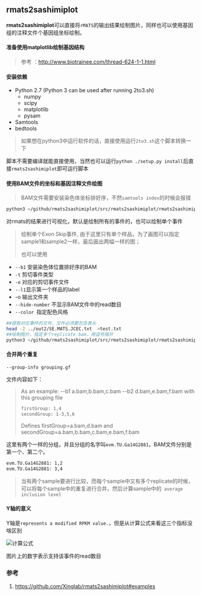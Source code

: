 ## rmats2sashimiplot

**rmats2sashimiplot**可以直接将`rMATS`的输出结果绘制图片，同样也可以使用基因组的注释文件个基因组坐标绘制。

#### 准备使用matplotlib绘制基因结构

> 参考 ：http://www.biotrainee.com/thread-624-1-1.html

#### 安装依赖

- Python 2.7 (Python 3 can be used after running 2to3.sh)
  - numpy
  - scipy
  - matplotlib
  - pysam
- Samtools
- bedtools

> 如果想在python3中运行软件的话，直接使用运行`2to3.sh`这个脚本转换一下

脚本不需要编译就能直接使用，当然也可以运行`python ./setup.py install`后直接`rmats2sashimiplot`即可运行脚本



#### 使用BAM文件的坐标和基因注释文件绘图

> BAM文件需要安装染色体坐标排好序，不然`samtools index`的时候会报错

```bash
python3 ~/github/rmats2sashimiplot/src/rmats2sashimiplot/rmats2sashimiplot.py  -h
```

对rmats的结果进行可视化，默认是绘制所有的事件的，也可以绘制单个事件

> 绘制单个Exon Skip事件, 由于这里只有单个样品，为了画图可以指定sample1和sample2一样，最后画出两幅一样的图；
>
> 也可以使用

+ `--b1` 安装染色体位置排好序的BAM
+ `-t` 剪切事件类型
+ `-e` 对应的剪切事件文件
+ `--l1`显示第一个样品的label
+ -o 输出文件夹
+ ` --hide-number ` 不显示BAM文件中的read数目
+ `--color `指定配色风格

```bash
##提取对应事件的文件，文件必须要包含表头
head -2 ../out2/SE.MATS.JCEC.txt  >test.txt
##绘制图片，指定多个replicate bam，用逗号隔开
python3 ~/github/rmats2sashimiplot/src/rmats2sashimiplot/rmats2sashimiplot.py --b1 ../tmp/bam1_1/Aligned.sortedByCoord.out.bam,../tmp/bam1_2/Aligned.sortedByCoord.out.bam --b2  ../tmp/bam1_1/Aligned.sortedByCoord.out.bam,../tmp/bam1_2/Aligned.sortedByCoord.out.bam -t SE -e test.txt   --l1 '' --l2 '' -o ./ --group-info  group.txt
```

#### 合并两个重复

`--group-info grouping.gf`

文件内容如下：

> As an example: --b1 a.bam,b.bam,c.bam --b2 d.bam,e.bam,f.bam with this grouping file
>
> ```bash
> firstGroup: 1,4
> secondGroup: 1-3,5,6
> ```
>
> Defines firstGroup=a.bam,d.bam and secondGroup=a.bam,b.bam,c.bam,e.bam,f.bam

这里有两个一样的分组，并且分组的名字叫`evm.TU.Ga14G2881`，BAM文件分别是第一个、第二个。

```bash
evm.TU.Ga14G2881: 1,2
evm.TU.Ga14G2881: 3,4
```

> 当有两个sample要进行比较，而每个sample中又有多个replicate的时候，可以将每个sample中的重复进行合并，然后计算sample中的` average inclusion level`

#### Y轴的意义

Y轴是`represents a modified RPKM value.`，但是从计算公式来看这三个指标没啥区别

![计算公式](https://s1.ax1x.com/2020/08/05/asoKCn.png)

图片上的数字表示支持该事件的read数目



### 参考

1. https://github.com/Xinglab/rmats2sashimiplot#examples

